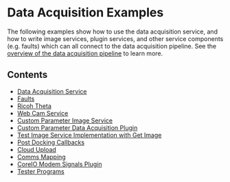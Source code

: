 <!--
Copyright (c) 2023 Boston Dynamics, Inc.  All rights reserved.

Downloading, reproducing, distributing or otherwise using the SDK Software
is subject to the terms and conditions of the Boston Dynamics Software
Development Kit License (20191101-BDSDK-SL).
-->

# Data Acquisition Examples

The following examples show how to use the data acquisition service, and how to write image services, plugin services, and other service components (e.g. faults) which can all connect to the data acquisition pipeline. See the [overview of the data acquisition pipeline](../../../docs/concepts/data_acquisition_overview.md) to learn more.

## Contents

- [Data Acquisition Service](../data_acquisition_service/README.md)
- [Faults](../service_faults/README.md)
- [Ricoh Theta](../ricoh_theta/README.md)
- [Web Cam Service](../web_cam_image_service/README.md)
- [Custom Parameter Image Service](../service_customization/custom_parameter_image_server/README.md)
- [Custom Parameter Data Acquisition Plugin](../service_customization/custom_parameters_data_acquisition/README.md)
- [Test Image Service Implementation with Get Image](../get_image/README.md)
- [Post Docking Callbacks](../post_docking_callbacks/README.md)
- [Cloud Upload](../cloud_upload/README.md)
- [Comms Mapping](../comms_mapping/README.md)
- [CoreIO Modem Signals Plugin](../data_acquisition_service/signals_coreio_modem_plugin/README.md)
- [Tester Programs](../tester_programs/README.md)

